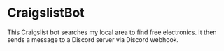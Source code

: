 # CraigslistBot
This Craigslist bot searches my local area to find free electronics. It then sends a message to a Discord server via Discord webhook.
